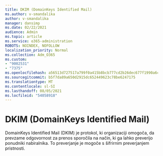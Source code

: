 ```yaml
---
title: DKIM (DomainKeys Identified Mail)
ms.author: v-smandalika
author: v-smandalika
manager: dansimp
ms.date: 02/22/2021
audience: Admin
ms.topic: article
ms.service: o365-administration
ROBOTS: NOINDEX, NOFOLLOW
localization_priority: Normal
ms.collection: Adm_O365
ms.custom:
- "9002531"
- "7375"
ms.openlocfilehash: a56513d727517a799f0a415b8bcb777cd2b26dec677f1990a6caf4b2090f660b
ms.sourcegitcommit: b5f7da89a650d2915dc652449623c78be6247175
ms.translationtype: MT
ms.contentlocale: sl-SI
ms.lasthandoff: 08/05/2021
ms.locfileid: "54058918"
---
```

# <a name="dkim-domainkeys-identified-mail"></a>DKIM (DomainKeys Identified Mail)

DomainKeys Identified Mail (DKIM) je protokol, ki organizaciji omogoča, da prevzame odgovornost za prenos sporočila na način, ki ga lahko preverijo ponudniki nabiralnika. To preverjanje je mogoče s šifrirnim preverjanjem pristnosti.
